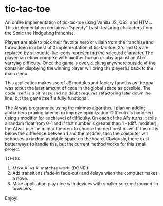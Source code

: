 # tic-tac-toe
An online implementation of tic-tac-toe using Vanilla JS, CSS, and HTML. This implementation contains a "speedy" twist; featuring 
characters from the Sonic the Hedgehog franchise.

Players are able to pick their favorite hero or villain from the franchise and throw doen in a best of 3 implementation of tic-tac-toe. 
X's and O's are replaced by silhouette-like icons representing the selected character. The player can etiher compete with another 
human or play against an AI of varrying difficulty. Once the game is over, clicking anywhere outside of the container displaying the 
winning player will bring the player(s) back to the main menu. 

This application makes use of JS modules and factory functins as the goal was to put the least amount of code in the global space as possible.
The code itself is a bit mssy and no doubt requires refactoring later down the line, but the game itself is fully functional.

The AI was programmed using the minmax algorithm. I plan on adding alpha-beta pruning later on to improve optimization. Difficulty is handeled using
a modifier for each level of difficulty. On each of the AI's turns, it rolls a random float from 0-1 and if that number is greater than 1 - (diff. modifier),
the AI will use the mimax theorem to choose the next best move. If the roll is below the difference between 1 and the modifer, then the computer will xchooses
a random available space on the board. Obviously, there exist better ways to handle this, but the current method works for this small project. 


TO-DO:

1) Make AI vs AI matches work. (DONE!)
2) Add transitions (fade-in fade-out) and delays when the computer makes a move.
3) Make application play nice with devices with smaller screens/zoomed-in browsers.

Enjoy!
